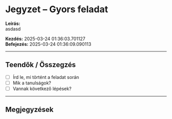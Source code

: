 # Jegyzet – Gyors feladat

**Leírás:**  
asdasd

**Kezdés:** 2025-03-24 01:36:03.701127  
**Befejezés:** 2025-03-24 01:36:09.090113

---

## Teendők / Összegzés

- [ ] Írd le, mi történt a feladat során
- [ ] Mik a tanulságok?
- [ ] Vannak következő lépések?

---

## Megjegyzések

<!-- Ide jöhet bármilyen további jegyzet -->
